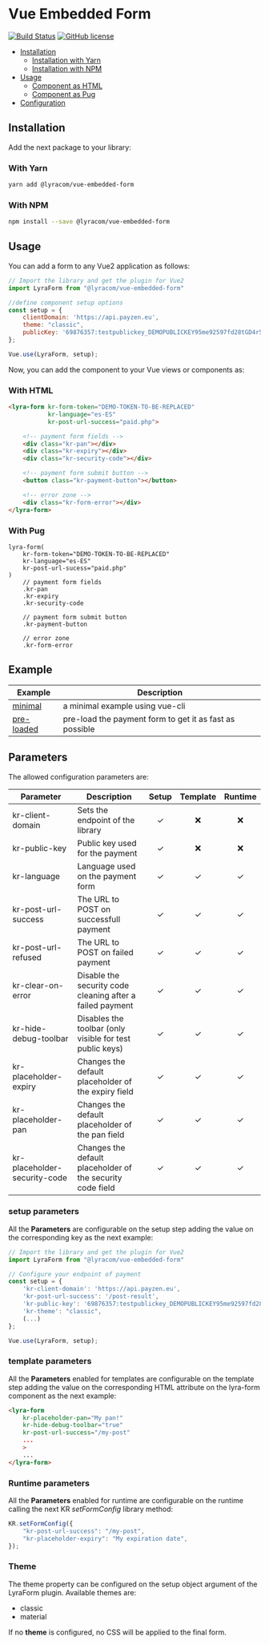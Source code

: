 # Vue Embedded Form

[![Build Status](https://travis-ci.org/lyra/vue-embedded-form.svg?branch=develop)](https://travis-ci.org/lyra/vue-embedded-form)
[![GitHub license](https://img.shields.io/github/license/Naereen/StrapDown.js.svg)](https://github.com/lyra/vue-embedded-form/blob/master/LICENSE)

- [Installation](#installation)
    - [Installation with Yarn](#with-yarn)
    - [Installation with NPM](#with-npm)
- [Usage](#usage)
    - [Component as HTML](#with-html)
    - [Component as Pug](#with-pug)
- [Configuration](#configuration)


## Installation

Add the next package to your library:

### With Yarn

```bash
yarn add @lyracom/vue-embedded-form
```

### With NPM

```bash
npm install --save @lyracom/vue-embedded-form
```

## Usage

You can add a form to any Vue2 application as follows:

```javascript
// Import the library and get the plugin for Vue2
import LyraForm from "@lyracom/vue-embedded-form"

//define component setup options
const setup = {
    clientDomain: 'https://api.payzen.eu',
    theme: "classic",
    publicKey: '69876357:testpublickey_DEMOPUBLICKEY95me92597fd28tGD4r5'
};

Vue.use(LyraForm, setup);
```

Now, you can add the component to your Vue views or components as:

### With HTML

```html
<lyra-form kr-form-token="DEMO-TOKEN-TO-BE-REPLACED"
           kr-language="es-ES"
           kr-post-url-success="paid.php">

    <!-- payment form fields -->
    <div class="kr-pan"></div>
    <div class="kr-expiry"></div>
    <div class="kr-security-code"></div>

    <!-- payment form submit button -->
    <button class="kr-payment-button"></button>

    <!-- error zone -->
    <div class="kr-form-error"></div>
</lyra-form>
```

### With Pug

```pug
lyra-form(
    kr-form-token="DEMO-TOKEN-TO-BE-REPLACED"
    kr-language="es-ES"
    kr-post-url-sucess="paid.php"
)
    // payment form fields
    .kr-pan
    .kr-expiry
    .kr-security-code

    // payment form submit button
    .kr-payment-button

    // error zone
    .kr-form-error
```

## Example

Example                              | Description
------------------------------------ | ---------------------------------------------------
[minimal](examples/minimal)          | a minimal example using vue-cli
[pre-loaded](examples/pre_loaded)    | pre-load the payment form to get it as fast as possible

## Parameters

The allowed configuration parameters are:

Parameter                            | Description                                                  | Setup    | Template  | Runtime  |
-------------------------------------|--------------------------------------------------------------|:--------:|:---------:|:--------:|
kr-client-domain                     | Sets the endpoint of the library                             | &#10003; | &#10060;  | &#10060; |
kr-public-key                        | Public key used for the payment                              | &#10003; | &#10060;  | &#10060; |
kr-language                          | Language used on the payment form                            | &#10003; | &#10003;  | &#10003; |
kr-post-url-success                  | The URL to POST on successfull payment                       | &#10003; | &#10003;  | &#10003; |
kr-post-url-refused                  | The URL to POST on failed payment                            | &#10003; | &#10003;  | &#10003; |
kr-clear-on-error                    | Disable the security code cleaning after a failed payment    | &#10003; | &#10003;  | &#10003; |
kr-hide-debug-toolbar                | Disables the toolbar (only visible for test public keys)     | &#10003; | &#10003;  | &#10003; |
kr-placeholder-expiry                | Changes the default placeholder of the expiry field          | &#10003; | &#10003;  | &#10003; |
kr-placeholder-pan                   | Changes the default placeholder of the pan field             | &#10003; | &#10003;  | &#10003; |
kr-placeholder-security-code         | Changes the default placeholder of the security code field   | &#10003; | &#10003;  | &#10003; |

### setup parameters

All the **Parameters** are configurable on the setup step adding the value on the corresponding key as the next example:

```javascript
// Import the library and get the plugin for Vue2
import LyraForm from "@lyracom/vue-embedded-form"

// Configure your endpoint of payment
const setup = {
    'kr-client-domain': 'https://api.payzen.eu',
    'kr-post-url-success': '/post-result',
    'kr-public-key': '69876357:testpublickey_DEMOPUBLICKEY95me92597fd28tGD4r5',
    'kr-theme': "classic",
    (...)
};

Vue.use(LyraForm, setup);
```

### template parameters

All the **Parameters** enabled for templates are configurable on the template step adding the value on the corresponding HTML attribute on the lyra-form component as the next example:

```html
<lyra-form
    kr-placeholder-pan="My pan!"
    kr-hide-debug-toolbar="true"
    kr-post-url-success="/my-post"
    ...
    >
    ...
</lyra-form>
```

### Runtime parameters

All the **Parameters** enabled for runtime are configurable on the runtime calling the next KR *setFormConfig*
library method:

```javascript
KR.setFormConfig({
    "kr-post-url-success": "/my-post",
    "kr-placeholder-expiry": "My expiration date",
});
```

### Theme

The theme property can be configured on the setup object argument of the
LyraForm plugin. Available themes are:

- classic
- material

If no **theme** is configured, no CSS will be applied to the final form.

